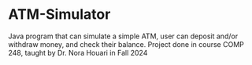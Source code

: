 # ATM-Simulator
Java program that can simulate a simple ATM, user can deposit and/or withdraw money, and check their balance.
Project done in course COMP 248, taught by Dr. Nora Houari in Fall 2024

